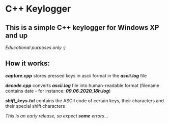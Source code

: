# C++ Keylogger

## This is a simple C++ keylogger for Windows XP and up

*Educational purposes only :)*

## How it works:

**_capture.cpp_** stores pressed keys in ascii format in the **_ascii.log_** file

**_decode.cpp_** converts **_ascii.log_** file into human-readable format (filename contains date - for instance: **_09.06.2020_18h.log_**)

**_shift_keys.txt_** contains the ASCII code of certain keys, their characters and their special shift characters

*This is an early release, so expect **some** errors*...
